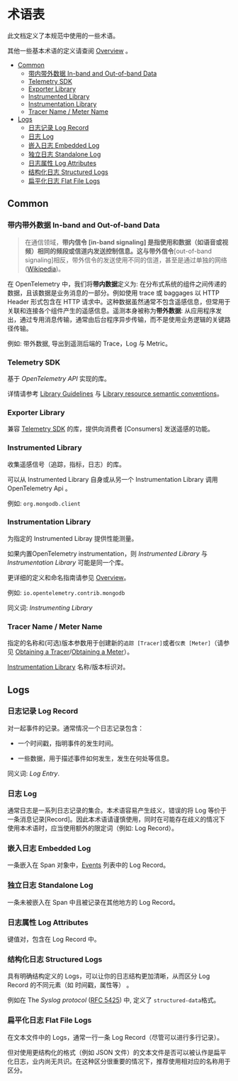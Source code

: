 # 术语表

此文档定义了本规范中使用的一些术语。

其他一些基本术语的定义请查阅 [Overview](overview.md) 。



<!-- Re-generate TOC with `markdown-toc --no-first-h1 -i` -->

<!-- toc -->

- [Common](#common)
  * [带内带外数据 In-band and Out-of-band Data](#带内带外数据-in-band-and-out-of-band-data)
  * [Telemetry SDK](#telemetry-sdk)
  * [Exporter Library](#exporter-library)
  * [Instrumented Library](#instrumented-library)
  * [Instrumentation Library](#instrumentation-library)
  * [Tracer Name / Meter Name](#tracer-name--meter-name)
- [Logs](#logs)
  * [日志记录 Log Record](#日志记录-log-record)
  * [日志 Log](#日志-log)
  * [嵌入日志 Embedded Log](#嵌入日志-embedded-log)
  * [独立日志 Standalone Log](#独立日志-standalone-log)
  * [日志属性 Log Attributes](#日志属性-log-attributes)
  * [结构化日志 Structured Logs](#结构化日志-structured-logs)
  * [扁平化日志 Flat File Logs](#扁平化日志-flat-file-logs)

<!-- tocstop -->

## Common

<a name="in-band"></a>
<a name="out-of-band"></a>

### 带内带外数据 In-band and Out-of-band Data 

> 在通信领域，**带内信令 **[in-band signaling] 是指使用和数据（如语音或视频）相同的频段或信道内发送控制信息。这与**带外信令**[out-of-band signaling]相反，带外信令的发送使用不同的信道，甚至是通过单独的网络 ([Wikipedia](https://en.wikipedia.org/wiki/In-band_signaling))。

在 OpenTelemetry 中，我们将**带内数据**定义为: 在分布式系统的组件之间传递的数据，且该数据是业务消息的一部分。例如使用 trace 或 baggages 以 HTTP Header 形式包含在 HTTP 请求中。这种数据虽然通常不包含遥感信息，但常用于关联和连接各个组件产生的遥感信息。遥测本身被称为**带外数据**: 从应用程序发出，通过专用消息传输，通常由后台程序异步传输，而不是使用业务逻辑的关键路径传输。

例如:  带外数据, 导出到遥测后端的 Trace，Log 与 Metric。

### Telemetry SDK

基于 *OpenTelemetry API* 实现的库。

详情请参考 [Library Guidelines](library-guidelines.md#sdk-implementation) 与 [Library resource semantic conventions](resource/semantic_conventions/README.md#telemetry-sdk)。

### Exporter Library

兼容 [Telemetry SDK](#telemetry-sdk)  的库，提供向消费者 [Consumers] 发送遥感的功能。

### Instrumented Library

收集遥感信号（追踪，指标，日志）的库。

可以从 Instrumented Library 自身或从另一个 Instrumentation Library 调用 OpenTelemetry Api 。	

例如: `org.mongodb.client`

### Instrumentation Library

为指定的 Instrumented Libray 提供性能测量。

如果内置OpenTelemetry instrumentation，则 *Instrumented Library* 与 *Instrumentation Library* 可能是同一个库。

更详细的定义和命名指南请参见 [Overview](overview.md#instrumentation-libraries)。

例如: `io.opentelemetry.contrib.mongodb`

同义词: *Instrumenting Library*

### Tracer Name / Meter Name

指定的名称和(可选)版本参数用于创建新的`追踪 [Tracer]`或者`仪表 [Meter]`（请参见 [Obtaining a Tracer](trace/api.md#tracerprovider)/[Obtaining a Meter](metrics/api.md#meter-interface)）。

 [Instrumentation Library](#instrumentation-library)  名称/版本标识对。

## Logs

### 日志记录 Log Record

对一起事件的记录。通常情况一个日志记录包含：

- 一个时间戳，指明事件的发生时间。

- 一些数据，用于描述事件如何发生，发生在何处等信息。

同义词: *Log Entry*.

### 日志 Log

通常日志是一系列日志记录的集合。本术语容易产生歧义，错误的将 Log 等价于一条消息记录[Record]。因此本术语请谨慎使用，同时在可能存在歧义的情况下使用本术语时，应当使用额外的限定词（例如: Log Record）。

### 嵌入日志 Embedded Log

一条嵌入在 Span 对象中，[Events](trace/api.md#add-events) 列表中的 Log Record。

### 独立日志 Standalone Log

一条未被嵌入在 Span 中且被记录在其他地方的 Log Record。

### 日志属性 Log Attributes

键值对，包含在 Log Record 中。 

### 结构化日志 Structured Logs

具有明确结构定义的 Logs，可以让你的日志结构更加清晰，从而区分 Log Record 的不同元素（如 时间戳，属性等） 。

例如在 The _Syslog protocol_ ([RFC 5425](https://tools.ietf.org/html/rfc5424)) 中, 定义了 `structured-data`格式。


### 扁平化日志 Flat File Logs

在文本文件中的 Logs，通常一行一条 Log Record（尽管可以进行多行记录）。

但对使用更结构化的格式（例如 JSON 文件）的文本文件是否可以被认作是扁平化日志，业内尚无共识。在这种区分很重要的情况下，推荐使用相对应的名称用于区分。

